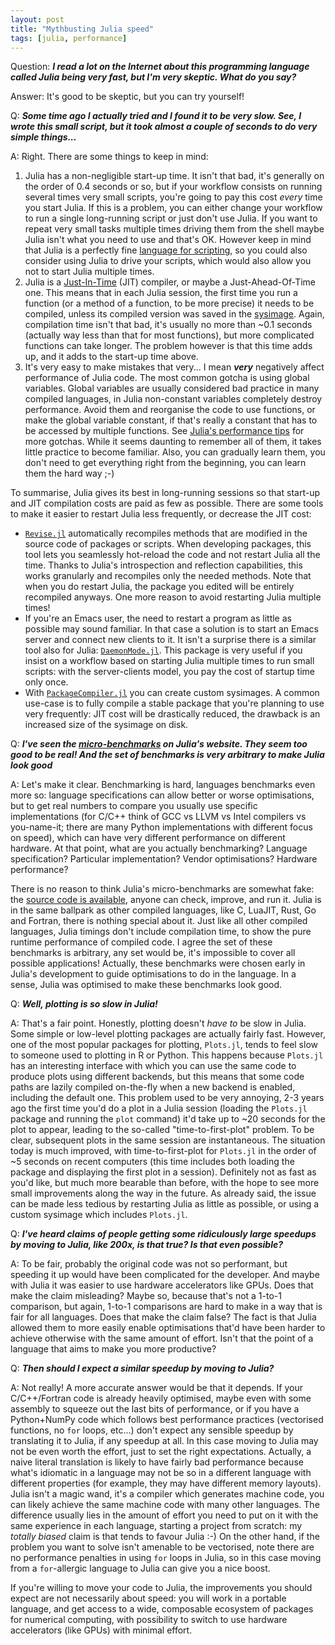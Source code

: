 ```yaml
---
layout: post
title: "Mythbusting Julia speed"
tags: [julia, performance]
---
```


Question: _**I read a lot on the Internet about this programming language called Julia being
very fast, but I'm very skeptic.  What do you say?**_

Answer: It's good to be skeptic, but you can try yourself!

Q: _**Some time ago I actually tried and I found it to be very slow.  See, I wrote this
small script, but it took almost a couple of seconds to do very simple things...**_

A: Right.  There are some things to keep in mind:

1. Julia has a non-negligible start-up time.  It isn't that bad, it's generally on the order
   of 0.4 seconds or so, but if your workflow consists on running several times very small
   scripts, you're going to pay this cost _every_ time you start Julia.  If this is a
   problem, you can either change your workflow to run a single long-running script or just
   don't use Julia.  If you want to repeat very small tasks multiple times driving them from
   the shell maybe Julia isn't what you need to use and that's OK.  However keep in mind
   that Julia is a perfectly fine [language for
   scripting](https://julialang.org/blog/2012/03/shelling-out-sucks/), so you could also
   consider using Julia to drive your scripts, which would also allow you not to start Julia
   multiple times.
2. Julia is a [Just-In-Time](https://en.wikipedia.org/wiki/Just-in-time_compilation) (JIT)
   compiler, or maybe a Just-Ahead-Of-Time one.  This means that in each Julia session, the
   first time you run a function (or a method of a function, to be more precise) it needs to
   be compiled, unless its compiled version was saved in the
   [sysimage](https://en.wikipedia.org/wiki/System_image).  Again, compilation time isn't
   that bad, it's usually no more than ~0.1 seconds (actually way less than that for most
   functions), but more complicated functions can take longer.  The problem however is that
   this time adds up, and it adds to the start-up time above.
3. It's very easy to make mistakes that very... I mean _**very**_ negatively affect
   performance of Julia code.  The most common gotcha is using global variables.  Global
   variables are usually considered bad practice in many compiled languages, in Julia
   non-constant variables completely destroy performance.  Avoid them and reorganise the
   code to use functions, or make the global variable constant, if that's really a constant
   that has to be accessed by multiple functions.  See [Julia's performance
   tips](https://docs.julialang.org/en/v1/manual/performance-tips/) for more gotchas.  While
   it seems daunting to remember all of them, it takes little practice to become familiar.
   Also, you can gradually learn them, you don't need to get everything right from the
   beginning, you can learn them the hard way ;-)

To summarise, Julia gives its best in long-running sessions so that start-up and JIT
compilation costs are paid as few as possible.  There are some tools to make it easier to
restart Julia less frequently, or decrease the JIT cost:

* [`Revise.jl`](https://github.com/timholy/Revise.jl) automatically recompiles methods that
  are modified in the source code of packages or scripts.  When developing packages, this
  tool lets you seamlessly hot-reload the code and not restart Julia all the time.  Thanks
  to Julia's introspection and reflection capabilities, this works granularly and recompiles
  only the needed methods.  Note that when you do restart Julia, the package you edited will
  be entirely recompiled anyways.  One more reason to avoid restarting Julia multiple times!
* If you're an Emacs user, the need to restart a program as little as possible may sound
  familiar.  In that case a solution is to start an Emacs server and connect new clients to
  it.  It isn't a surprise there is a similar tool also for Julia:
  [`DaemonMode.jl`](https://github.com/dmolina/DaemonMode.jl).  This package is very useful
  if you insist on a workflow based on starting Julia multiple times to run small scripts:
  with the server-clients model, you pay the cost of startup time only once.
* With [`PackageCompiler.jl`](https://github.com/JuliaLang/PackageCompiler.jl) you can
  create custom sysimages.  A common use-case is to fully compile a stable package that
  you're planning to use very frequently: JIT cost will be drastically reduced, the drawback
  is an increased size of the sysimage on disk.

Q: _**I've seen the [micro-benchmarks](https://julialang.org/benchmarks/) on Julia's
website.  They seem too good to be real!  And the set of benchmarks is very arbitrary to
make Julia look good**_

A: Let's make it clear.  Benchmarking is hard, languages benchmarks even more so: language
specifications can allow better or worse optimisations, but to get real numbers to compare
you usually use specific implementations (for C/C++ think of GCC vs LLVM vs Intel compilers
vs you-name-it; there are many Python implementations with different focus on speed), which
can have very different performance on different hardware.  At that point, what are you
actually benchmarking?  Language specification?  Particular implementation?  Vendor
optimisations?  Hardware performance?

There is no reason to think Julia's micro-benchmarks are somewhat fake: the [source code is
available](https://github.com/JuliaLang/Microbenchmarks), anyone can check, improve, and run
it.  Julia is in the same ballpark as other compiled languages, like C, LuaJIT, Rust, Go and
Fortran, there is nothing special about it.  Just like all other compiled languages, Julia
timings don't include compilation time, to show the pure runtime performance of compiled
code.  I agree the set of these benchmarks is arbitrary, any set would be, it's impossible
to cover all possible applications!  Actually, these benchmarks were chosen early in Julia's
development to guide optimisations to do in the language.  In a sense, Julia was optimised
to make these benchmarks look good.

Q: _**Well, plotting is so slow in Julia!**_

A: That's a fair point.  Honestly, plotting doesn't _have to_ be slow in Julia.  Some simple
or low-level plotting packages are actually fairly fast.  However, one of the most popular
packages for plotting, `Plots.jl`, tends to feel slow to someone used to plotting in R or
Python.  This happens because `Plots.jl` has an interesting interface with which you can use
the same code to produce plots using different backends, but this means that some code paths
are lazily compiled on-the-fly when a new backend is enabled, including the default one.
This problem used to be very annoying, 2-3 years ago the first time you'd do a plot in a
Julia session (loading the `Plots.jl` package and running the `plot` command) it'd take up
to ~20 seconds for the plot to appear, leading to the so-called "time-to-first-plot"
problem.  To be clear, subsequent plots in the same session are instantaneous.  The
situation today is much improved, with time-to-first-plot for `Plots.jl` in the order of ~5
seconds on recent computers (this time includes both loading the package and displaying the
first plot in a session).  Definitely not as fast as you'd like, but much more bearable than
before, with the hope to see more small improvements along the way in the future.  As
already said, the issue can be made less tedious by restarting Julia as little as possible,
or using a custom sysimage which includes `Plots.jl`.

Q: _**I've heard claims of people getting some ridiculously large speedups by moving to
Julia, like 200x, is that true? Is that even possible?**_

A: To be fair, probably the original code was not so performant, but speeding it up would
have been complicated for the developer.  And maybe with Julia it was easier to use hardware
accelerators like GPUs.  Does that make the claim misleading?  Maybe so, because that's not
a 1-to-1 comparison, but again, 1-to-1 comparisons are hard to make in a way that is fair
for all languages.  Does that make the claim false?  The fact is that Julia allowed them to
more easily enable optimisations that'd have been harder to achieve otherwise with the same
amount of effort.  Isn't that the point of a language that aims to make you more productive?

Q: _**Then should I expect a similar speedup by moving to Julia?**_

A: Not really!  A more accurate answer would be that it depends.  If your C/C++/Fortran code
is already heavily optimised, maybe even with some assembly to squeeze out the last bits of
performance, or if you have a Python+NumPy code which follows best performance practices
(vectorised functions, no `for` loops, etc...) don't expect any sensible speedup by
translating it to Julia, if any speedup at all.  In this case moving to Julia may not be
even worth the effort, just to set the right expectations.  Actually, a naive literal
translation is likely to have fairly bad performance because what's idiomatic in a language
may not be so in a different language with different properties (for example, they may have
different memory layouts).  Julia isn't a magic wand, it's a compiler which generates
machine code, you can likely achieve the same machine code with many other languages.  The
difference usually lies in the amount of effort you need to put on it with the same
experience in each language, starting a project from scratch: my _totally biased_ claim is
that tends to favour Julia :-) On the other hand, if the problem you want to solve isn't
amenable to be vectorised, note there are no performance penalties in using `for` loops in
Julia, so in this case moving from a `for`-allergic language to Julia can give you a nice
boost.

If you're willing to move your code to Julia, the improvements you should expect are not
necessarily about speed: you will work in a portable language, and get access to a wide,
composable ecosystem of packages for numerical computing, with possibility to switch to use
hardware accelerators (like GPUs) with minimal effort.

<!-- Local Variables: -->
<!-- ispell-local-dictionary: "british" -->
<!-- fill-column: 92 -->
<!-- End: -->
